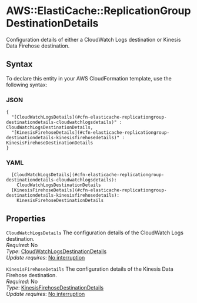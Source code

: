 # AWS::ElastiCache::ReplicationGroup DestinationDetails<a name="aws-properties-elasticache-replicationgroup-destinationdetails"></a>

Configuration details of either a CloudWatch Logs destination or Kinesis Data Firehose destination\.

## Syntax<a name="aws-properties-elasticache-replicationgroup-destinationdetails-syntax"></a>

To declare this entity in your AWS CloudFormation template, use the following syntax:

### JSON<a name="aws-properties-elasticache-replicationgroup-destinationdetails-syntax.json"></a>

```
{
  "[CloudWatchLogsDetails](#cfn-elasticache-replicationgroup-destinationdetails-cloudwatchlogsdetails)" : CloudWatchLogsDestinationDetails,
  "[KinesisFirehoseDetails](#cfn-elasticache-replicationgroup-destinationdetails-kinesisfirehosedetails)" : KinesisFirehoseDestinationDetails
}
```

### YAML<a name="aws-properties-elasticache-replicationgroup-destinationdetails-syntax.yaml"></a>

```
  [CloudWatchLogsDetails](#cfn-elasticache-replicationgroup-destinationdetails-cloudwatchlogsdetails): 
    CloudWatchLogsDestinationDetails
  [KinesisFirehoseDetails](#cfn-elasticache-replicationgroup-destinationdetails-kinesisfirehosedetails): 
    KinesisFirehoseDestinationDetails
```

## Properties<a name="aws-properties-elasticache-replicationgroup-destinationdetails-properties"></a>

`CloudWatchLogsDetails`  <a name="cfn-elasticache-replicationgroup-destinationdetails-cloudwatchlogsdetails"></a>
The configuration details of the CloudWatch Logs destination\.  
*Required*: No  
*Type*: [CloudWatchLogsDestinationDetails](aws-properties-elasticache-replicationgroup-cloudwatchlogsdestinationdetails.md)  
*Update requires*: [No interruption](https://docs.aws.amazon.com/AWSCloudFormation/latest/UserGuide/using-cfn-updating-stacks-update-behaviors.html#update-no-interrupt)

`KinesisFirehoseDetails`  <a name="cfn-elasticache-replicationgroup-destinationdetails-kinesisfirehosedetails"></a>
The configuration details of the Kinesis Data Firehose destination\.  
*Required*: No  
*Type*: [KinesisFirehoseDestinationDetails](aws-properties-elasticache-replicationgroup-kinesisfirehosedestinationdetails.md)  
*Update requires*: [No interruption](https://docs.aws.amazon.com/AWSCloudFormation/latest/UserGuide/using-cfn-updating-stacks-update-behaviors.html#update-no-interrupt)